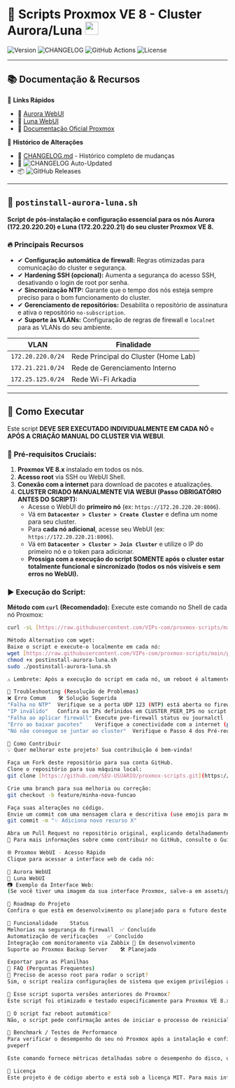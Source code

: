 # 🚀 Scripts Proxmox VE 8 - Cluster Aurora/Luna <img src="assets/proxmox-icon.png" width="30">

![Version](https://img.shields.io/github/v/release/VIPs-com/proxmox-scripts?include_prereleases&style=flat-square)
![CHANGELOG](https://img.shields.io/badge/CHANGELOG-auto--updated-brightgreen?style=flat-square)
![GitHub Actions](https://img.shields.io/github/actions/workflow/status/VIPs-com/proxmox-scripts/update-changelog.yml?style=flat-square)
![License](https://img.shields.io/badge/license-MIT-green?style=flat-square)

---

## 📚 Documentação & Recursos

📌 **Links Rápidos**
- 🔗 [Aurora WebUI](https://172.20.220.20:8006)
- 🔗 [Luna WebUI](https://172.20.220.21:8006)
- 📖 [Documentação Oficial Proxmox](https://pve.proxmox.com/wiki/Main_Page)

📌 **Histórico de Alterações**
- 📜 [CHANGELOG.md](CHANGELOG.md) - Histórico completo de mudanças
- 🔄 ![CHANGELOG Auto-Updated](https://img.shields.io/badge/CHANGELOG-auto--updated-brightgreen)
- 📦 ![GitHub Releases](https://img.shields.io/github/v/release/VIPs-com/proxmox-scripts?include_prereleases)

---

## 📌 `postinstall-aurora-luna.sh`

**Script de pós-instalação e configuração essencial para os nós Aurora (172.20.220.20) e Luna (172.20.220.21) do seu cluster Proxmox VE 8.**

### 🔥 Principais Recursos
- ✔ **Configuração automática de firewall:** Regras otimizadas para comunicação do cluster e segurança.
- ✔ **Hardening SSH (opcional):** Aumenta a segurança do acesso SSH, desativando o login de root por senha.
- ✔ **Sincronização NTP:** Garante que o tempo dos nós esteja sempre preciso para o bom funcionamento do cluster.
- ✔ **Gerenciamento de repositórios:** Desabilita o repositório de assinatura e ativa o repositório `no-subscription`.
- ✔ **Suporte às VLANs:** Configuração de regras de firewall e `localnet` para as VLANs do seu ambiente.

| VLAN | Finalidade |
|---|---|
| `172.20.220.0/24` | Rede Principal do Cluster (Home Lab) |
| `172.21.221.0/24` | Rede de Gerenciamento Interno |
| `172.25.125.0/24` | Rede Wi-Fi Arkadia |

---

## 🚀 Como Executar

Este script **DEVE SER EXECUTADO INDIVIDUALMENTE EM CADA NÓ** e **APÓS A CRIAÇÃO MANUAL DO CLUSTER VIA WEBUI**.

### 🧩 **Pré-requisitos Cruciais:**
1.  **Proxmox VE 8.x** instalado em todos os nós.
2.  **Acesso root** via SSH ou WebUI Shell.
3.  **Conexão com a internet** para download de pacotes e atualizações.
4.  **CLUSTER CRIADO MANUALMENTE VIA WEBUI (Passo OBRIGATÓRIO ANTES DO SCRIPT):**
    * Acesse o WebUI do **primeiro nó** (ex: `https://172.20.220.20:8006`).
    * Vá em **`Datacenter > Cluster > Create Cluster`** e defina um nome para seu cluster.
    * Para **cada nó adicional**, acesse seu WebUI (ex: `https://172.20.220.21:8006`).
    * Vá em **`Datacenter > Cluster > Join Cluster`** e utilize o IP do primeiro nó e o token para adicionar.
    * **Prossiga com a execução do script SOMENTE após o cluster estar totalmente funcional e sincronizado (todos os nós visíveis e sem erros no WebUI).**

### ▶️ **Execução do Script:**

**Método com `curl` (Recomendado):**
Execute este comando no Shell de cada nó Proxmox:
```bash
curl -sL [https://raw.githubusercontent.com/VIPs-com/proxmox-scripts/main/postinstall-aurora-luna.sh](https://raw.githubusercontent.com/VIPs-com/proxmox-scripts/main/postinstall-aurora-luna.sh) | bash

Método Alternativo com wget:
Baixe o script e execute-o localmente em cada nó:
wget [https://raw.githubusercontent.com/VIPs-com/proxmox-scripts/main/postinstall-aurora-luna.sh](https://raw.githubusercontent.com/VIPs-com/proxmox-scripts/main/postinstall-aurora-luna.sh)
chmod +x postinstall-aurora-luna.sh
sudo ./postinstall-aurora-luna.sh

⚠️ Lembrete: Após a execução do script em cada nó, um reboot é altamente recomendado para aplicar todas as configurações (o script perguntará se você deseja reiniciar).

🔄 Troubleshooting (Resolução de Problemas)
❌ Erro Comum	🛠️ Solução Sugerida
"Falha no NTP"	Verifique se a porta UDP 123 (NTP) está aberta no firewall e se há conectividade externa (ex: ping google.com).
"IP inválido"	Confira os IPs definidos em CLUSTER_PEER_IPS no script ou no arquivo /etc/proxmox-postinstall.conf se você o estiver utilizando.
"Falha ao aplicar firewall"	Execute pve-firewall status ou journalctl -xeu pve-firewall para verificar logs e erros específicos do serviço de firewall.
"Erro ao baixar pacotes"	Verifique a conectividade com a internet (ping ftp.debian.org) e se o comando apt update consegue acessar os repositórios.
"Nó não consegue se juntar ao cluster"	Verifique o Passo 4 dos Pré-requisitos: O cluster deve ser criado manualmente antes de rodar o script. Verifique também o status do firewall (pve-firewall status) e a conectividade entre os nós (ping, nc -zv IP PORTA).

🤝 Como Contribuir
💡 Quer melhorar este projeto? Sua contribuição é bem-vinda!

Faça um Fork deste repositório para sua conta GitHub.
Clone o repositório para sua máquina local:
git clone [https://github.com/SEU-USUARIO/proxmox-scripts.git](https://github.com/SEU-USUARIO/proxmox-scripts.git)

Crie uma branch para sua melhoria ou correção:
git checkout -b feature/minha-nova-funcao

Faça suas alterações no código.
Envie um commit com uma mensagem clara e descritiva (use emojis para melhor organização):
git commit -m "✨ Adiciona novo recurso X"

Abra um Pull Request no repositório original, explicando detalhadamente sua contribuição! 🚀
🔗 Para mais informações sobre como contribuir no GitHub, consulte o Guia Oficial de Contribuição do GitHub.

🌐 Proxmox WebUI - Acesso Rápido
Clique para acessar a interface web de cada nó:

🔹 Aurora WebUI
🔹 Luna WebUI
📷 Exemplo da Interface Web:
(Se você tiver uma imagem da sua interface Proxmox, salve-a em assets/proxmox-interface-example.png no seu repositório)

🚧 Roadmap do Projeto
Confira o que está em desenvolvimento ou planejado para o futuro deste projeto:

📌 Funcionalidade	Status
Melhorias na segurança do firewall	✅ Concluído
Automatização de verificações	✅ Concluído
Integração com monitoramento via Zabbix	🚀 Em desenvolvimento
Suporte ao Proxmox Backup Server	🛠️ Planejado

Exportar para as Planilhas
📌 FAQ (Perguntas Frequentes)
🔹 Preciso de acesso root para rodar o script?
Sim, o script realiza configurações de sistema que exigem privilégios administrativos (usuário root).

🔹 Esse script suporta versões anteriores do Proxmox?
Este script foi otimizado e testado especificamente para Proxmox VE 8.x. Embora algumas partes possam funcionar em versões anteriores, o comportamento ideal não é garantido e podem ocorrer erros.

🔹 O script faz reboot automático?
Não, o script pede confirmação antes de iniciar o processo de reinicialização do nó. Você tem a opção de adiar o reboot e fazê-lo manualmente mais tarde, se necessário.

🎯 Benchmark / Testes de Performance
Para verificar o desempenho do seu nó Proxmox após a instalação e configuração, você pode usar o comando pveperf diretamente no Shell:
pveperf

Este comando fornece métricas detalhadas sobre o desempenho do disco, uso da CPU e RAM, permitindo que você valide as melhorias no sistema.

📝 Licença
Este projeto é de código aberto e está sob a licença MIT. Para mais informações sobre os termos de uso e distribuição, consulte o arquivo LICENSE no repositório.

